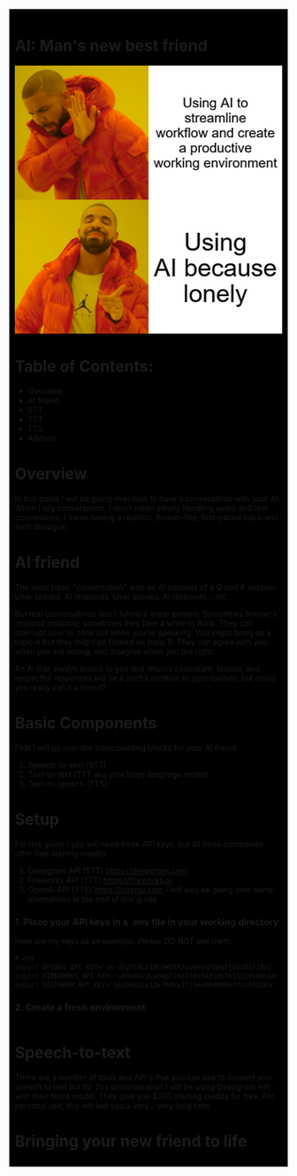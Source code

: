 <div style="background-color: black; padding: 10px;">

# AI: Man's new best friend

![alt text](download.png)

# Table of Contents: 
- Overview
- AI friend
- STT
- TTT
- TTS
- Addons

# Overview
In this guide I will be going over how to have a conversation with your AI. When I say conversation, I don't mean simply handling audio and text conversions; I mean having a realistic, human-like, fast-paced back-and-forth dialogue. 


# AI friend
The most basic "conversation" with an AI consists of a Q and A session. User speaks, AI responds, User speaks, AI responds... etc...

But real conversations don't follow a linear pattern. Sometimes human's respond instantly; sometimes they take a while to think. They can interrupt your or zone out when you're speaking. You might bring up a topic A but they might be fixated on topic B. They can agree with you when you are wrong, and disagree when you are right.

An AI that always listens to you and returns consistant, factual, and respectful responses will be a useful addition to your toolbox; but could you really call it a friend?

# Basic Components
First I will go over the basic building blocks for your AI friend.
1. Speech-to-text (STT)
2. Text-to-text (TTT aka your large language model)
3. Text-to-speech (TTS)

# Setup 
For this guide I you will need three API keys, but all three companies offer free starting credits.
1. Deepgram API (STT) https://deepgram.com
2. Fireworks API (TTT) https://fireworks.ai
3. OpenAi API (TTS) https://openai.com
I will also be going over some alternatives at the end of this guide.

### 1. Place your API keys in a .env file in your working directory
Here are my keys as an example. Please DO NOT use them.
```
#.env
export OPENAI_API_KEY='sk-4Qy7t8Lz1Mn3Wk5R2Xv9Hs6P0BqTj8GcD4F1Ra2'
export FIREWORKS_API_KEY='uB9x8Gz2Lw5Np7Jm3Tc6Vd4P1Qk7R1Xo2Ys8Hn5M'
export DEEPGRAM_API_KEY='G6p9Bz2Lw1Qk7R8Xv3Tj5Hs0P4R9Wn3Yc2F8D1Ka'
```

### 2. Create a fresh environment
```bash

```

# Speech-to-text
There are a number of tools and API's that you can use to convert your speech to text but for this demonstration I will be using Deepgram API with their Nova model. They give you $200 starting credits for free. For personal use, this will last you a very... very long time.





# Bringing your new friend to life

</div>